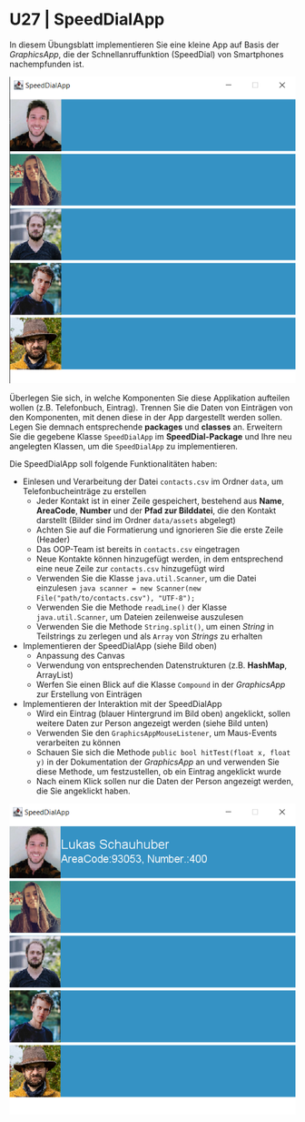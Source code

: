 # U27 | SpeedDialApp

In diesem Übungsblatt implementieren Sie eine kleine App auf Basis der *GraphicsApp*, die der Schnellanruffunktion (SpeedDial) von Smartphones nachempfunden ist.

![SpeedDialApp](./docs/SpeedDialApp1.png)

Überlegen Sie sich, in welche Komponenten Sie diese Applikation aufteilen wollen (z.B. Telefonbuch, Eintrag).
Trennen Sie die Daten von Einträgen von den Komponenten, mit denen diese in der App dargestellt werden sollen.
Legen Sie demnach entsprechende **packages** und **classes** an.
Erweitern Sie die gegebene Klasse `SpeedDialApp` im **SpeedDial-Package** und Ihre neu angelegten Klassen, um die `SpeedDialApp` zu implementieren.

Die SpeedDialApp soll folgende Funktionalitäten haben:

* Einlesen und Verarbeitung der Datei `contacts.csv` im Ordner `data`, um Telefonbucheinträge zu erstellen
  * Jeder Kontakt ist in einer Zeile gespeichert, bestehend aus **Name**, **AreaCode**, **Number** und der **Pfad zur Bilddatei**, die den Kontakt darstellt (Bilder sind im Ordner `data/assets` abgelegt)
  * Achten Sie auf die Formatierung und ignorieren Sie die erste Zeile (Header)
  * Das OOP-Team ist bereits in `contacts.csv` eingetragen
  * Neue Kontakte können hinzugefügt werden, in dem entsprechend eine neue Zeile zur `contacts.csv` hinzugefügt wird
  * Verwenden Sie die Klasse `java.util.Scanner`, um die Datei einzulesen ```java scanner = new Scanner(new File("path/to/contacts.csv"), "UTF-8");```
  * Verwenden Sie die Methode `readLine()` der Klasse `java.util.Scanner`, um Dateien zeilenweise auszulesen
  * Verwenden Sie die Methode `String.split()`, um einen *String* in Teilstrings zu zerlegen und als `Array` von *Strings* zu erhalten
* Implementieren der SpeedDialApp (siehe Bild oben)
  * Anpassung des Canvas
  * Verwendung von entsprechenden Datenstrukturen (z.B. **HashMap**, ArrayList)
  * Werfen Sie einen Blick auf die Klasse `Compound` in der *GraphicsApp* zur Erstellung von Einträgen
* Implementieren der Interaktion mit der SpeedDialApp
  * Wird ein Eintrag (blauer Hintergrund im Bild oben) angeklickt, sollen weitere Daten zur Person angezeigt werden (siehe Bild unten) 
  * Verwenden Sie den `GraphicsAppMouseListener`, um Maus-Events verarbeiten zu können
  * Schauen Sie sich die Methode `public bool hitTest(float x, float y)` in der Dokumentation der *GraphicsApp* an und verwenden Sie diese Methode, um festzustellen, ob ein Eintrag angeklickt wurde
  * Nach einem Klick sollen nur die Daten der Person angezeigt werden, die Sie angeklickt haben.
  
![SpeedDialApp nach Klick](./docs/SpeedDialApp2.png)
